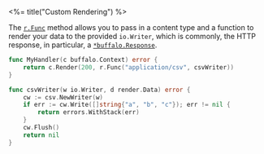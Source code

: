<%= title("Custom Rendering") %>

The [`r.Func`](https://godoc.org/github.com/gobuffalo/buffalo/render#Func) method allows you to pass in a content type and a function to render your data to the provided `io.Writer`, which is commonly, the HTTP response, in particular, a [`*buffalo.Response`](https://godoc.org/github.com/gobuffalo/buffalo#Response).

```go
func MyHandler(c buffalo.Context) error {
	return c.Render(200, r.Func("application/csv", csvWriter))
}

func csvWriter(w io.Writer, d render.Data) error {
	cw := csv.NewWriter(w)
	if err := cw.Write([]string{"a", "b", "c"}); err != nil {
		return errors.WithStack(err)
	}
	cw.Flush()
	return nil
}
```
